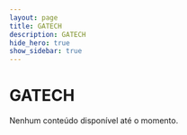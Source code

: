 ```yaml
---
layout: page
title: GATECH
description: GATECH
hide_hero: true
show_sidebar: true
---
```


# GATECH

Nenhum conteúdo disponível até o momento.
